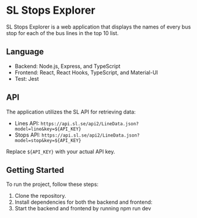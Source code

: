 # SL Stops Explorer

SL Stops Explorer is a web application that displays the names of every bus stop for each of the bus lines in the top 10 list.

## Language

- Backend: Node.js, Express, and TypeScript
- Frontend: React, React Hooks, TypeScript, and Material-UI
- Test: Jest

## API

The application utilizes the SL API for retrieving data:

- Lines API: `https://api.sl.se/api2/LineData.json?model=line&key=${API_KEY}`
- Stops API: `https://api.sl.se/api2/LineData.json?model=stop&key=${API_KEY}`

Replace `${API_KEY}` with your actual API key.

## Getting Started

To run the project, follow these steps:

1. Clone the repository.
2. Install dependencies for both the backend and frontend:
3. Start the backend and frontend by running npm run dev
